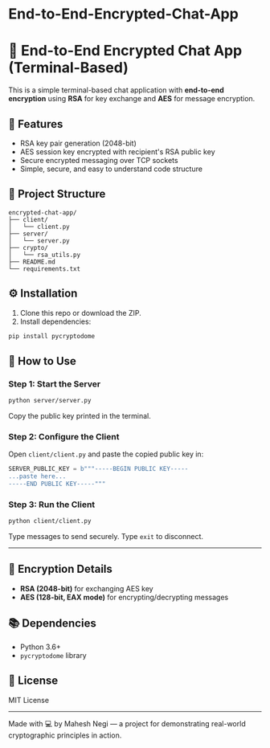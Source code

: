 # End-to-End-Encrypted-Chat-App
# 🔐 End-to-End Encrypted Chat App (Terminal-Based)

This is a simple terminal-based chat application with **end-to-end encryption** using **RSA** for key exchange and **AES** for message encryption.

## 🚀 Features
- RSA key pair generation (2048-bit)
- AES session key encrypted with recipient's RSA public key
- Secure encrypted messaging over TCP sockets
- Simple, secure, and easy to understand code structure

## 📁 Project Structure
```
encrypted-chat-app/
├── client/
│   └── client.py
├── server/
│   └── server.py
├── crypto/
│   └── rsa_utils.py
├── README.md
└── requirements.txt
```

## ⚙️ Installation
1. Clone this repo or download the ZIP.
2. Install dependencies:
```bash
pip install pycryptodome
```

## 🧪 How to Use
### Step 1: Start the Server
```bash
python server/server.py
```
Copy the public key printed in the terminal.

### Step 2: Configure the Client
Open `client/client.py` and paste the copied public key in:
```python
SERVER_PUBLIC_KEY = b"""-----BEGIN PUBLIC KEY-----
...paste here...
-----END PUBLIC KEY-----"""
```

### Step 3: Run the Client
```bash
python client/client.py
```

Type messages to send securely. Type `exit` to disconnect.

---

## 🔐 Encryption Details
- **RSA (2048-bit)** for exchanging AES key
- **AES (128-bit, EAX mode)** for encrypting/decrypting messages

## 📚 Dependencies
- Python 3.6+
- `pycryptodome` library

## 📄 License
MIT License

---

Made with 💻 by Mahesh Negi — a project for demonstrating real-world cryptographic principles in action.
